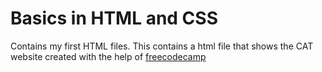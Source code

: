 # Basics in HTML and CSS 
 Contains my first HTML files.
 This contains a html file that shows the CAT website created with the help of [freecodecamp](freecodecamp.org)

